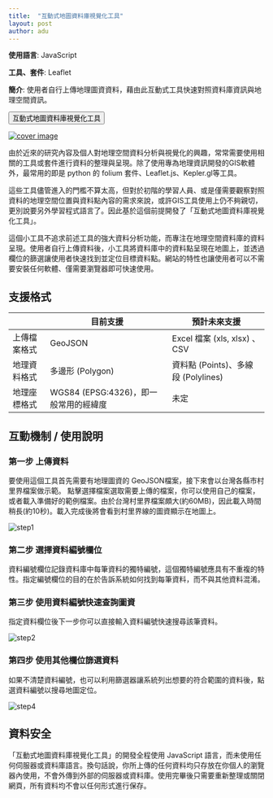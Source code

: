 ```yaml
---
title:  "互動式地圖資料庫視覺化工具"
layout: post
author: adu
---
```


**使用語言**: JavaScript

**工具、套件**: Leaflet

**簡介**:
使用者自行上傳地理圖資資料，藉由此互動式工具快速對照資料庫資訊與地理空間資訊。

<form action="https://dubidub.github.io/geospatial_visualization" method="get" target="_blank"><button type="submit">互動式地圖資料庫視覺化工具</button></form>

[![cover image](/geospatial_visualization/resources/cover.png)](/geospatial_visualization)



由於近來的研究內容及個人對地理空間資料分析與視覺化的興趣，常常需要使用相關的工具或套件進行資料的整理與呈現。除了使用專為地理資訊開發的GIS軟體外，最常用的即是 python 的 folium 套件、Leaflet.js、Kepler.gl等工具。

這些工具儘管進入的門檻不算太高，但對於初階的學習人員、或是僅需要觀察對照資料的地理空間位置與資料點內容的需求來說，或許GIS工具使用上仍不夠親切，更別說要另外學習程式語言了。因此基於這個前提開發了「互動式地圖資料庫視覺化工具」。

這個小工具不追求前述工具的強大資料分析功能，而專注在地理空間資料庫的資料呈現。使用者自行上傳資料後，小工具將資料庫中的資料點呈現在地圖上，並透過欄位的篩選讓使用者快速找到並定位目標資料點。網站的特性也讓使用者可以不需要安裝任何軟體、僅需要瀏覽器即可快速使用。


## 支援格式
| | 目前支援 | 預計未來支援
|---|-------------|--------------|
|上傳檔案格式|GeoJSON|Excel 檔案 (xls, xlsx) 、CSV|
|地理資料格式|多邊形 (Polygon) | 資料點 (Points)、多線段 (Polylines) |
|地理座標格式|WGS84 (EPSG:4326)，即一般常用的經緯度|未定|


## 互動機制 / 使用說明

### 第一步 上傳資料
要使用這個工具首先需要有地理圖資的 GeoJSON檔案，接下來會以台灣各縣市村里界檔案做示範。
點擊選擇檔案選取需要上傳的檔案，你可以使用自己的檔案，或者載入準備好的範例檔案。由於台灣村里界檔案頗大(約60MB)，因此載入時間稍長(約10秒)。載入完成後將會看到村里界線的圖資顯示在地圖上。

![step1](/geospatial_visualization/resources/step1.png)

### 第二步 選擇資料編號欄位

資料編號欄位記錄資料庫中每筆資料的獨特編號，這個獨特編號應具有不重複的特性。指定編號欄位的目的在於告訴系統如何找到每筆資料，而不與其他資料混淆。

### 第三步 使用資料編號快速查詢圖資

指定資料欄位後下一步你可以直接輸入資料編號快速搜尋該筆資料。

![step2](/geospatial_visualization/resources/step2.png)

### 第四步 使用其他欄位篩選資料

如果不清楚資料編號，也可以利用篩選器讓系統列出想要的符合範圍的資料後，點選資料編號以搜尋地圖定位。

![step4](/geospatial_visualization/resources/step4.png)


## 資料安全

「互動式地圖資料庫視覺化工具」的開發全程使用 JavaScript 語言，而未使用任何伺服器或資料庫語言。換句話說，你所上傳的任何資料均只存放在你個人的瀏覽器內使用，不會外傳到外部的伺服器或資料庫。使用完畢後只需要重新整理或關閉網頁，所有資料均不會以任何形式進行保存。
